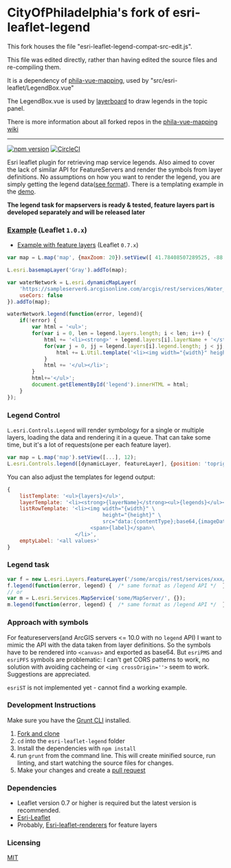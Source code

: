 # CityOfPhiladelphia's fork of esri-leaflet-legend

This fork houses the file "esri-leaflet-legend-compat-src-edit.js".

This file was edited directly, rather than having edited the source files and re-compiling them.

It is a dependency of [phila-vue-mapping](https://github.com/CityOfPhiladelphia/phila-vue-mapping), used by "src/esri-leaflet/LegendBox.vue"

The LegendBox.vue is used by [layerboard](https://github.com/CityOfPhiladelphia/layerboard) to draw legends in the topic panel.

There is more information about all forked repos in the [phila-vue-mapping wiki](https://github.com/CityOfPhiladelphia/phila-vue-mapping/wiki/ForkedDependencies)



-----------------------------------------------------------------------------

[![npm version](https://badge.fury.io/js/esri-leaflet-legend.svg)](https://badge.fury.io/js/esri-leaflet-legend) [![CircleCI](https://circleci.com/gh/w8r/esri-leaflet-legend.svg?style=svg)](https://circleci.com/gh/w8r/esri-leaflet-legend)

Esri leaflet plugin for retrieving map service legends. Also aimed to cover the
lack of similar API for FeatureServers and render the symbols from layer definitions.
No assumptions on how you want to render the legend, you are simply getting the
legend data([see format](http://resources.arcgis.com/en/help/arcgis-rest-api/index.html#//02r3000000pm000000)). There is a templating example in the [demo](https://w8r.github.io/esri-leaflet-legend/example/).

**The legend task for mapservers is ready & tested, feature layers part is developed
separately and will be released later**

### [Example](https://w8r.github.io/esri-leaflet-legend/example/) (Leaflet `1.0.x`)

* [Example with feature layers](https://w8r.github.io/esri-leaflet-legend/example/featureserver.html) (Leaflet `0.7.x`)

```js
var map = L.map('map', {maxZoom: 20}).setView([ 41.78408507289525, -88.13716292381285], 18);

L.esri.basemapLayer('Gray').addTo(map);

var waterNetwork = L.esri.dynamicMapLayer(
    'https://sampleserver6.arcgisonline.com/arcgis/rest/services/Water_Network/MapServer', {
    useCors: false
}).addTo(map);

waterNetwork.legend(function(error, legend){
    if(!error) {
        var html = '<ul>';
        for(var i = 0, len = legend.layers.length; i < len; i++) {
            html += '<li><strong>' + legend.layers[i].layerName + '</strong><ul>';
            for(var j = 0, jj = legend.layers[i].legend.length; j < jj; j++){
                html += L.Util.template('<li><img width="{width}" height="{height}" src="data:{contentType};base64,{imageData}"><span>{label}</span></li>', legend.layers[i].legend[j]);
            }
            html += '</ul></li>';
        }
        html+='</ul>';
        document.getElementById('legend').innerHTML = html;
    }
});
```

### Legend Control

`L.esri.Controls.Legend` will render symbology for a single or multiple layers,
loading the data and rendering it in a queue. That can take some time, but it's
a lot of requests(one per each feature layer).

```js
var map = L.map('map').setView([...], 12);
L.esri.Controls.legend([dynamicLayer, featureLayer], {position: 'topright'}).addTo(map);
```

You can also adjust the templates for legend output:

```js
{
    listTemplate: '<ul>{layers}</ul>',
    layerTemplate: '<li><strong>{layerName}</strong><ul>{legends}</ul></li>',
    listRowTemplate: '<li><img width="{width}" \
                               height="{height}" \
                               src="data:{contentType};base64,{imageData}">\
                           <span>{label}</span>\
                      </li>',
    emptyLabel: '<all values>'
}
```

### Legend task

```js
var f = new L.esri.Layers.FeatureLayer('/some/arcgis/rest/services/xxx/FeatureServer/0', {}).addTo(map);
f.legend(function(error, legend) {  /* same format as /legend API */  });
// or
var m = L.esri.Services.MapService('some/MapServer/', {});
m.legend(function(error, legend) {  /* same format as /legend API */  });
```

### Approach with symbols

For featureservers(and ArcGIS servers <= 10.0 with no `legend` API) I want to mimic
the API with the data taken from layer definitions. So the symbols have to be rendered
into `<canvas>` and exported as base64. But `esriPMS` and `esriPFS` symbols are
problematic: I can't get CORS patterns to work, no solution with avoiding cacheing
or `<img crossOrigin=''>` seem to work. Suggestions are appreciated.

`esriST` is not implemented yet - cannot find a working example.

### Development Instructions

Make sure you have the [Grunt CLI](http://gruntjs.com/getting-started) installed.

1. [Fork and clone](https://help.github.com/articles/fork-a-repo)
2. `cd` into the `esri-leaflet-legend` folder
5. Install the dependencies with `npm install`
5. run `grunt` from the command line. This will create minified source, run linting, and start watching the source files for changes.
6. Make your changes and create a [pull request](https://help.github.com/articles/creating-a-pull-request)

### Dependencies

* Leaflet version 0.7 or higher is required but the latest version is recommended.
* [Esri-Leaflet](https://github.com/esri/esri-leaflet/)
* Probably, [Esri-leaflet-renderers](https://github.com/esri/esri-leaflet-renderers/) for feature layers

### Licensing

[MIT](LICENSE)
